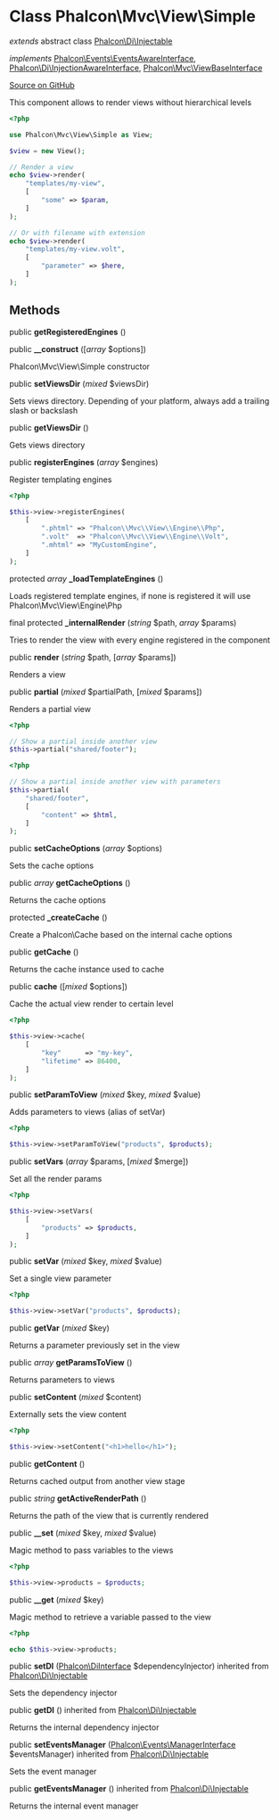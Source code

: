 # Class **Phalcon\\Mvc\\View\\Simple**

*extends* abstract class [Phalcon\Di\Injectable](/en/3.1.2/api/Phalcon_Di_Injectable)

*implements* [Phalcon\Events\EventsAwareInterface](/en/3.1.2/api/Phalcon_Events_EventsAwareInterface), [Phalcon\Di\InjectionAwareInterface](/en/3.1.2/api/Phalcon_Di_InjectionAwareInterface), [Phalcon\Mvc\ViewBaseInterface](/en/3.1.2/api/Phalcon_Mvc_ViewBaseInterface)

<a href="https://github.com/phalcon/cphalcon/blob/master/phalcon/mvc/view/simple.zep" class="btn btn-default btn-sm">Source on GitHub</a>

This component allows to render views without hierarchical levels

```php
<?php

use Phalcon\Mvc\View\Simple as View;

$view = new View();

// Render a view
echo $view->render(
    "templates/my-view",
    [
        "some" => $param,
    ]
);

// Or with filename with extension
echo $view->render(
    "templates/my-view.volt",
    [
        "parameter" => $here,
    ]
);

```

## Methods
public  **getRegisteredEngines** ()

public  **__construct** ([*array* $options])

Phalcon\\Mvc\\View\\Simple constructor

public  **setViewsDir** (*mixed* $viewsDir)

Sets views directory. Depending of your platform, always add a trailing slash or backslash

public  **getViewsDir** ()

Gets views directory

public  **registerEngines** (*array* $engines)

Register templating engines

```php
<?php

$this->view->registerEngines(
    [
        ".phtml" => "Phalcon\\Mvc\\View\\Engine\\Php",
        ".volt"  => "Phalcon\\Mvc\\View\\Engine\\Volt",
        ".mhtml" => "MyCustomEngine",
    ]
);

```

protected *array* **_loadTemplateEngines** ()

Loads registered template engines, if none is registered it will use Phalcon\\Mvc\\View\\Engine\\Php

final protected  **_internalRender** (*string* $path, *array* $params)

Tries to render the view with every engine registered in the component

public  **render** (*string* $path, [*array* $params])

Renders a view

public  **partial** (*mixed* $partialPath, [*mixed* $params])

Renders a partial view

```php
<?php

// Show a partial inside another view
$this->partial("shared/footer");

```

```php
<?php

// Show a partial inside another view with parameters
$this->partial(
    "shared/footer",
    [
        "content" => $html,
    ]
);

```

public  **setCacheOptions** (*array* $options)

Sets the cache options

public *array* **getCacheOptions** ()

Returns the cache options

protected  **_createCache** ()

Create a Phalcon\\Cache based on the internal cache options

public  **getCache** ()

Returns the cache instance used to cache

public  **cache** ([*mixed* $options])

Cache the actual view render to certain level

```php
<?php

$this->view->cache(
    [
        "key"      => "my-key",
        "lifetime" => 86400,
    ]
);

```

public  **setParamToView** (*mixed* $key, *mixed* $value)

Adds parameters to views (alias of setVar)

```php
<?php

$this->view->setParamToView("products", $products);

```

public  **setVars** (*array* $params, [*mixed* $merge])

Set all the render params

```php
<?php

$this->view->setVars(
    [
        "products" => $products,
    ]
);

```

public  **setVar** (*mixed* $key, *mixed* $value)

Set a single view parameter

```php
<?php

$this->view->setVar("products", $products);

```

public  **getVar** (*mixed* $key)

Returns a parameter previously set in the view

public *array* **getParamsToView** ()

Returns parameters to views

public  **setContent** (*mixed* $content)

Externally sets the view content

```php
<?php

$this->view->setContent("<h1>hello</h1>");

```

public  **getContent** ()

Returns cached output from another view stage

public *string* **getActiveRenderPath** ()

Returns the path of the view that is currently rendered

public  **__set** (*mixed* $key, *mixed* $value)

Magic method to pass variables to the views

```php
<?php

$this->view->products = $products;

```

public  **__get** (*mixed* $key)

Magic method to retrieve a variable passed to the view

```php
<?php

echo $this->view->products;

```

public  **setDI** ([Phalcon\DiInterface](/en/3.1.2/api/Phalcon_DiInterface) $dependencyInjector) inherited from [Phalcon\Di\Injectable](/en/3.1.2/api/Phalcon_Di_Injectable)

Sets the dependency injector

public  **getDI** () inherited from [Phalcon\Di\Injectable](/en/3.1.2/api/Phalcon_Di_Injectable)

Returns the internal dependency injector

public  **setEventsManager** ([Phalcon\Events\ManagerInterface](/en/3.1.2/api/Phalcon_Events_ManagerInterface) $eventsManager) inherited from [Phalcon\Di\Injectable](/en/3.1.2/api/Phalcon_Di_Injectable)

Sets the event manager

public  **getEventsManager** () inherited from [Phalcon\Di\Injectable](/en/3.1.2/api/Phalcon_Di_Injectable)

Returns the internal event manager

